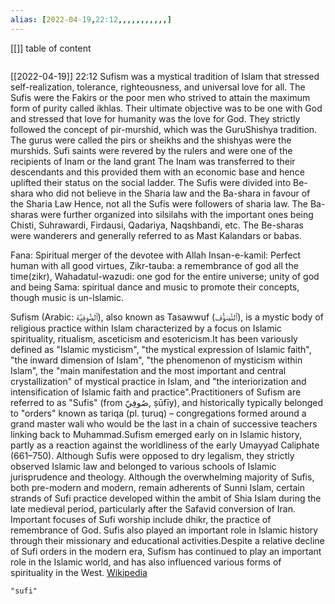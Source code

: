 ```yaml
---
alias: [2022-04-19,22:12,,,,,,,,,,,]
---
```

[[]]
table of content
```toc
```

[[2022-04-19]] 22:12
Sufism was a mystical tradition of Islam that stressed self-realization, tolerance, righteousness, and universal love for all.
The Sufis were the Fakirs or the poor men who strived to attain the maximum form of purity called ikhlas.
Their ultimate objective was to be one with God and stressed that love for humanity was the love for God.
They strictly followed the concept of pir-murshid, which was the GuruShishya tradition.
The gurus were called the pirs or sheikhs and the shishyas were the murshids.
Sufi saints were revered by the rulers and were one of the recipients of Inam or the land grant
The Inam was transferred to their descendants and this provided them with an economic base and hence uplifted their status on the social ladder.
The Sufis were divided into Be-shara who did not believe in the Sharia law and the Ba-shara in favour of the Sharia Law
Hence, not all the Sufis were followers of sharia law.
The Ba-sharas were further organized into silsilahs with the important ones being Chisti, Suhrawardi, Firdausi, Qadariya, Naqshbandi, etc.
The Be-sharas were wanderers and generally referred to as Mast Kalandars or babas.

Fana: Spiritual merger of the devotee with Allah
Insan-e-kamil: Perfect human with all good virtues,
Zikr-tauba: a remembrance of god all the time(zikr),
Wahadatul-wazudi: one god for the entire universe; unity of god and being
Sama: spiritual dance and music to promote their concepts, though music is un-lslamic.

Sufism (Arabic: ٱلصُّوفِيَّة), also known as Tasawwuf (ٱلتَّصَوُّف), is a mystic body of religious practice within Islam characterized by a focus on Islamic spirituality, ritualism, asceticism and esotericism.It has been variously defined as "Islamic mysticism", "the mystical expression of Islamic faith", "the inward dimension of Islam", "the phenomenon of mysticism within Islam", the "main manifestation and the most important and central crystallization" of mystical practice in Islam, and "the interiorization and intensification of Islamic faith and practice".Practitioners of Sufism are referred to as "Sufis" (from صُوفِيّ, ṣūfīy), and historically typically belonged to "orders" known as tariqa (pl. ṭuruq) – congregations formed around a grand master wali who would be the last in a chain of successive teachers linking back to Muhammad.Sufism emerged early on in Islamic history, partly as a reaction against the worldliness of the early Umayyad Caliphate (661–750). Although Sufis were opposed to dry legalism, they strictly observed Islamic law and belonged to various schools of Islamic jurisprudence and theology. Although the overwhelming majority of Sufis, both pre-modern and modern, remain adherents of Sunni Islam, certain strands of Sufi practice developed within the ambit of Shia Islam during the late medieval period, particularly after the Safavid conversion of Iran. Important focuses of Sufi worship include dhikr, the practice of remembrance of God. Sufis also played an important role in Islamic history through their missionary and educational activities.Despite a relative decline of Sufi orders in the modern era, Sufism has continued to play an important role in the Islamic world, and has also influenced various forms of spirituality in the West.
[Wikipedia](https://en.wikipedia.org/wiki/Sufism)
```query
"sufi"
```
